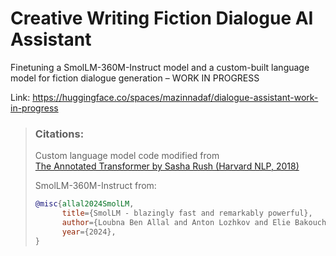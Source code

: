 # Creative Writing Fiction Dialogue AI Assistant
Finetuning a SmolLM-360M-Instruct model and a custom-built language model for fiction dialogue generation – WORK IN PROGRESS

Link: https://huggingface.co/spaces/mazinnadaf/dialogue-assistant-work-in-progress

> ### Citations:
>
> Custom language model code modified from  
> [The Annotated Transformer by Sasha Rush (Harvard NLP, 2018)](https://nlp.seas.harvard.edu/annotated-transformer/#background)
>
> SmolLM-360M-Instruct from:
>
> ```bibtex
> @misc{allal2024SmolLM,
>       title={SmolLM - blazingly fast and remarkably powerful}, 
>       author={Loubna Ben Allal and Anton Lozhkov and Elie Bakouch and Leandro von Werra and Thomas Wolf},
>       year={2024},
> }
> ```
